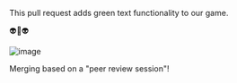 This pull request adds green text functionality to our game.

👽💚👽

![image](https://user-images.githubusercontent.com/13326548/48045204-2df72f00-e144-11e8-8cc8-4fdfcd1762af.png)

Merging based on a "peer review session"!
